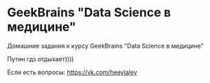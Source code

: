# GeekBrains "Data Science в медицине" 
Домашние задания к курсу GeekBrains "Data Science в медицине" 

Путин гдз отдыхает))))


Если есть вопросы: https://vk.com/heeylaley
